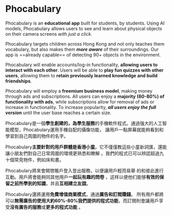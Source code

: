 # Phocabulary

Phocabulary is an **educational app** built for students, by students. Using AI models, Phocabulary allows users to see and learn about physical objects on their camera screens *with just a click*.

Phocabulary targets children across Hong Kong and not only teaches them vocabulary, but also makes them ***more aware*** of their surroundings. Our app is ==already capable== of detecting 90+ objects in the environment.  
  
Phocabulary will enable accounts/log-in functionality, **allowing users to interact with each other**. Users will be able to **play fun quizzes with other users**, allowing them to **retain previously learned knowledge and build friendships**.       
  
Phocabulary will employ a **freemium business model**, making money through ads and subscriptions. All users can enjoy a **majority (60-80%) of functionality with ads**, while subscriptions allow for removal of ads or increase in functionality. To increase popularity, ***all users enjoy the full version*** until the user base reaches a certain size.

Phocabulary是一個**學生創建的，為學生服務**的手機軟件程式。通過强大的人工智能模型，Phocabulary運用手機自配的攝像功能， 讓用戶一點屏幕就能夠看到和學習到自己周圍的物件的名字。  
  
Phocabulary**主要針對的用戶群體是香港小童**。它不僅僅教這些小童新詞匯，還能讓小朋友們對自己日常周圍的環境更熟悉和瞭解 。我們的程式已可以辨認超過九十個常見物件，例如床和書。  
  
Phocabulary將來會開啓賬戶登入登出服務，以便讓用戶輕而易舉 的和彼此進行互動。用戶將會能夠同其他用戶**一起玩有趣的問卷** ，这样以便他们能够**有效的保留之前所學到的知識**，并且**互相建立友誼**。  
  
Phocabulary還將運用**免費增值商業模式**，通過**廣告和訂閲賺錢**。 所有用戶都將可以**無需廣告的使用大約60%-80%我們提供的程式功能**，而訂閲則會讓用戶享受**沒有廣告的服務**或**更多的程式功能** 。